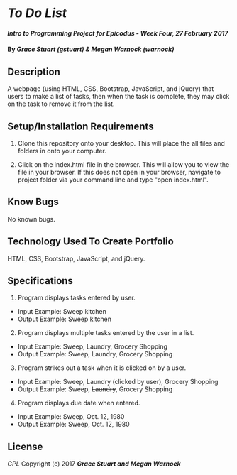 # _To Do List_

#### _Intro to Programming Project for Epicodus - Week Four, 27 February 2017_

#### By _**Grace Stuart (gstuart) & Megan Warnock (warnock)**_

## Description
A webpage (using HTML, CSS, Bootstrap, JavaScript, and jQuery) that users to make a list of tasks, then when the task is complete, they may click on the task to remove it from the list.


## Setup/Installation Requirements
1. Clone this repository onto your desktop. This will place the all files and folders in onto your computer.

2. Click on the index.html file in the browser. This will allow you to view the file in your browser. If this does not open in your browser, navigate to project folder via your command line and type "open index.html".


## Know Bugs
No known bugs.

## Technology Used To Create Portfolio
HTML, CSS, Bootstrap, JavaScript, and jQuery.


## Specifications
1. Program displays tasks entered by user.
 * Input Example: Sweep kitchen
 * Output Example: Sweep kitchen

2. Program displays multiple tasks entered by the user in a list.
 * Input Example: Sweep, Laundry, Grocery Shopping
 * Output Example: Sweep, Laundry, Grocery Shopping

3. Program strikes out a task when it is clicked on by a user.
 * Input Example: Sweep, Laundry (clicked by user), Grocery Shopping
 * Output Example: Sweep, ~~Laundry~~, Grocery Shopping

4. Program displays due date when entered.
 * Input Example: Sweep, Oct. 12, 1980
 * Output Example: Sweep, Oct. 12, 1980




## License
*GPL*
Copyright (c) 2017 **_Grace Stuart and Megan Warnock_**
